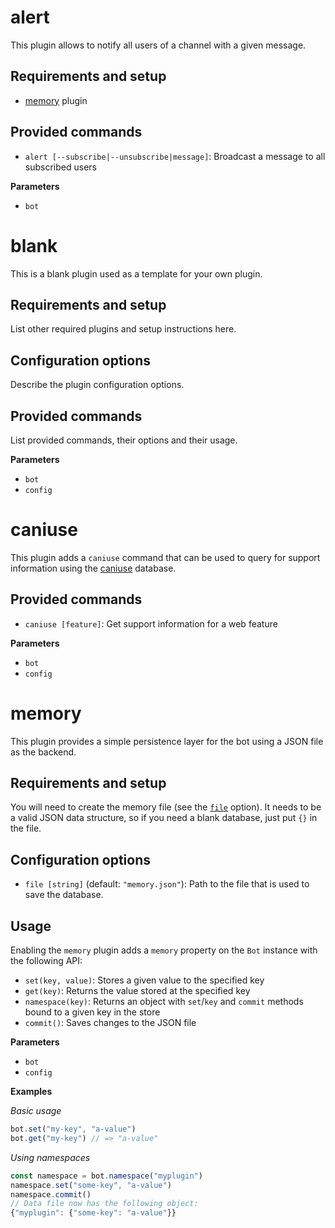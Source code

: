# alert

This plugin allows to notify all users of a channel with a given message.

## Requirements and setup

-   [memory](#memory) plugin

## Provided commands

-   `alert [--subscribe|--unsubscribe|message]`: Broadcast a message to all
    subscribed users

**Parameters**

-   `bot`  

# blank

This is a blank plugin used as a template for your own plugin.

## Requirements and setup

List other required plugins and setup instructions here.

## Configuration options

Describe the plugin configuration options.

## Provided commands

List provided commands, their options and their usage.

**Parameters**

-   `bot`  
-   `config`  

# caniuse

This plugin adds a `caniuse` command that can be used to query for support
information using the [caniuse](http://caniuse.com) database.

## Provided commands

-   `caniuse [feature]`: Get support information for a web feature

**Parameters**

-   `bot`  
-   `config`  

# memory

This plugin provides a simple persistence layer for the bot using a JSON
file as the backend.

## Requirements and setup

You will need to create the memory file (see the [`file`](#memory-file-option)
option). It needs to be a valid JSON data structure, so if you need a blank
database, just put `{}` in the file.

## Configuration options

-   <a name="memory-file-option"></a> `file [string]` (default:
    `"memory.json"`): Path to the file that is used to save the database.

## Usage

Enabling the `memory` plugin adds a `memory` property on the `Bot` instance
with the following API:

-   `set(key, value)`: Stores a given value to the specified key
-   `get(key)`: Returns the value stored at the specified key
-   `namespace(key)`: Returns an object with `set`/`key` and `commit` methods
    bound to a given key in the store
-   `commit()`: Saves changes to the JSON file

**Parameters**

-   `bot`  
-   `config`  

**Examples**

_Basic usage_

```javascript
bot.set("my-key", "a-value")
bot.get("my-key") // => "a-value"
```

_Using namespaces_

```javascript
const namespace = bot.namespace("myplugin")
namespace.set("some-key", "a-value")
namespace.commit()
// Data file now has the following object:
{"myplugin": {"some-key": "a-value"}}
```

